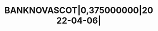 ---
layout: asset
title: BANKNOVASCOT|0,375000000|2022-04-06|                        
isin: XS1592881020
---